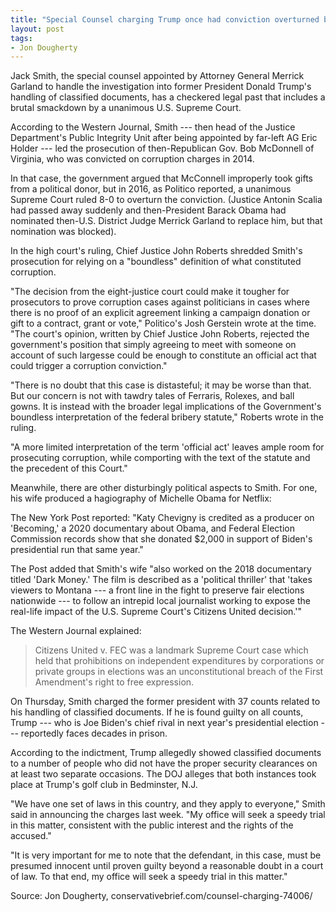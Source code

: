 ```yaml
---
title: "Special Counsel charging Trump once had conviction overturned by unanimous Supreme Court"
layout: post
tags:
- Jon Dougherty
---
```


Jack Smith, the special counsel appointed by Attorney General Merrick Garland to handle the investigation into former President Donald Trump's handling of classified documents, has a checkered legal past that includes a brutal smackdown by a unanimous U.S. Supreme Court.

According to the Western Journal, Smith --- then head of the Justice Department's Public Integrity Unit after being appointed by far-left AG Eric Holder --- led the prosecution of then-Republican Gov. Bob McDonnell of Virginia, who was convicted on corruption charges in 2014.

In that case, the government argued that McConnell improperly took gifts from a political donor, but in 2016, as Politico reported, a unanimous Supreme Court ruled 8-0 to overturn the conviction. (Justice Antonin Scalia had passed away suddenly and then-President Barack Obama had nominated then-U.S. District Judge Merrick Garland to replace him, but that nomination was blocked).

In the high court's ruling, Chief Justice John Roberts shredded Smith's prosecution for relying on a "boundless" definition of what constituted corruption.

"The decision from the eight-justice court could make it tougher for prosecutors to prove corruption cases against politicians in cases where there is no proof of an explicit agreement linking a campaign donation or gift to a contract, grant or vote," Politico's Josh Gerstein wrote at the time. "The court's opinion, written by Chief Justice John Roberts, rejected the government's position that simply agreeing to meet with someone on account of such largesse could be enough to constitute an official act that could trigger a corruption conviction."

"There is no doubt that this case is distasteful; it may be worse than that. But our concern is not with tawdry tales of Ferraris, Rolexes, and ball gowns. It is instead with the broader legal implications of the Government's boundless interpretation of the federal bribery statute," Roberts wrote in the ruling.

"A more limited interpretation of the term 'official act' leaves ample room for prosecuting corruption, while comporting with the text of the statute and the precedent of this Court."

Meanwhile, there are other disturbingly political aspects to Smith. For one, his wife produced a hagiography of Michelle Obama for Netflix:

The New York Post reported: "Katy Chevigny is credited as a producer on 'Becoming,' a 2020 documentary about Obama, and Federal Election Commission records show that she donated $2,000 in support of Biden's presidential run that same year."

The Post added that Smith's wife "also worked on the 2018 documentary titled 'Dark Money.' The film is described as a 'political thriller' that 'takes viewers to Montana --- a front line in the fight to preserve fair elections nationwide --- to follow an intrepid local journalist working to expose the real-life impact of the U.S. Supreme Court's Citizens United decision.'"

The Western Journal explained:

> Citizens United v. FEC was a landmark Supreme Court case which held that prohibitions on independent expenditures by corporations or private groups in elections was an unconstitutional breach of the First Amendment's right to free expression.

On Thursday, Smith charged the former president with 37 counts related to his handling of classified documents. If he is found guilty on all counts, Trump --- who is Joe Biden's chief rival in next year's presidential election --- reportedly faces decades in prison.

According to the indictment, Trump allegedly showed classified documents to a number of people who did not have the proper security clearances on at least two separate occasions. The DOJ alleges that both instances took place at Trump's golf club in Bedminster, N.J.

"We have one set of laws in this country, and they apply to everyone," Smith said in announcing the charges last week. "My office will seek a speedy trial in this matter, consistent with the public interest and the rights of the accused."

"It is very important for me to note that the defendant, in this case, must be presumed innocent until proven guilty beyond a reasonable doubt in a court of law. To that end, my office will seek a speedy trial in this matter."

Source: Jon Dougherty, conservativebrief.com/counsel-charging-74006/
